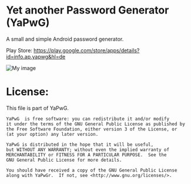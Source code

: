 Yet another Password Generator (YaPwG)
==========

A small and simple Android password generator.

Play Store: https://play.google.com/store/apps/details?id=info.ap.yapwg&hl=de

![My image](https://lh3.ggpht.com/P8gChM_ITXWFqCD4nicBcykcOZuIHmgF4pfpNkdtgw5VPZvRaM2NFEkTkkOxlLwOh7o=h900-rw)


License:
==========

 This file is part of YaPwG.

    YaPwG  is free software: you can redistribute it and/or modify
    it under the terms of the GNU General Public License as published by
    the Free Software Foundation, either version 3 of the License, or
    (at your option) any later version.

    YaPwG is distributed in the hope that it will be useful,
    but WITHOUT ANY WARRANTY; without even the implied warranty of
    MERCHANTABILITY or FITNESS FOR A PARTICULAR PURPOSE.  See the
    GNU General Public License for more details.

    You should have received a copy of the GNU General Public License
    along with YaPwGr.  If not, see <http://www.gnu.org/licenses/>.
